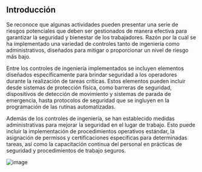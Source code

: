 ## Introducción

Se reconoce que algunas actividades pueden presentar una serie de riesgos potenciales que deben ser gestionados de manera efectiva para garantizar la seguridad y bienestar de los trabajadores. Razón por la cual se ha implementado una variedad de controles tanto de ingeniería como administrativos, diseñados para mitigar o proporcionar un nivel de riesgo más bajo.

Entre los controles de ingeniería implementados se incluyen elementos diseñados específicamente para brindar seguridad a los operadores durante la realización de tareas críticas. Estos elementos pueden incluir desde sistemas de protección física, como barreras de seguridad, dispositivos de detección de movimiento y sistemas de parada de emergencia, hasta protocolos de seguridad que se ingluyen en la programación de las rutinas automatizadas.

Además de los controles de ingeniería, se han establecido medidas administrativas para mejorar la seguridad en el lugar de trabajo. Esto puede incluir la implementación de procedimientos operativos estándar, la asignación de permisos y certificaciones específicas para determinadas tareas, así como la capacitación continua del personal en prácticas de seguridad y procedimientos de trabajo seguros.

![image](https://github.com/dfcantors/Proyecto_APM/assets/83465309/269d4c53-11a6-4939-9ee7-d4a4d57ef7bf)



